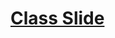 # [Class Slide](https://docs.google.com/presentation/d/1WR22DYkV8ogQ_T8b_pW78kGUWD87qS9Mar-Myj6Og9g/edit?usp=sharing)
